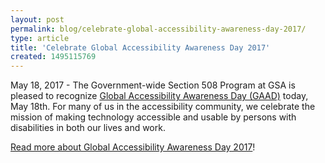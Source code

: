 ```yaml
---
layout: post
permalink: blog/celebrate-global-accessibility-awareness-day-2017/
type: article
title: 'Celebrate Global Accessibility Awareness Day 2017'
created: 1495115769
---
```


May 18, 2017 - The Government-wide Section 508 Program at GSA is pleased to recognize [Global Accessibility Awareness Day (GAAD)][1] today, May 18th. For many of us in the accessibility community, we celebrate the mission of making technology accessible and usable by persons with disabilities in both our lives and work.

[Read more about Global Accessibility Awareness Day 2017][2]!

 [1]: http://www.globalaccessibilityawarenessday.org/
 [2]: /blog/global-accessibility-awareness-day-2017